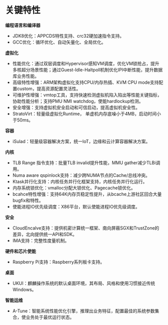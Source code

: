 # 关键特性<a name="ZH-CN_TOPIC_0228254580"></a>

**编程语言和编译器**
-   JDK8优化：APPCDS特性支持、crc32硬加速指令支持。
-   GCC优化：循环优化、自动矢量化、全局优化。

**虚拟化**
-   性能优化：通过双层调度和Hypervisor感知VM调度，优化VM锁抢占，提升多核超分场景性能；通过Guest-Idle-Haltpoll机制优化IPI中断性能，提升数据库业务性能。
-   高级特性增强：ARM架构虚拟化支持CPU/内存热插、KVM CPU mode支持配置custom，提高资源配置灵活性。
-   可维护性增强：vmtop工具，支持快速检测虚拟机陷入陷出等性能关键指标，协助性能分析；支持PMU NMI watchdog，使能hardlockup检测。
-   安全增强：支持虚拟机安全启动和可信启动，提高虚拟机安全性。
-   StratoVirt：轻量级虚拟化Runtime， 单虚机内存底噪小于4MB，启动时间小于50ms。

**容器**
-   iSulad：轻量级容器解决方案，统一IoT，边缘和云计算容器解决方案。

**内核**
-   TLB Range 指令支持：批量TLB invalid提升性能，MMU gather减少TLBi调用。
-   Numa aware qspinlock支持：减少跨NUMA节点的Cache/总线冲突。
-   Ktask并行化支持：内核任务并行化框架支持，内核任务并行化运行。
-   内存系统锁优化：vmalloc分配大锁优化、Pagecache锁优化。
-   bcahce特性增强：支持64K内存页稳定性提升，从bcache上游社区回合大量bugfix和特性。
-   使能进程IO优先级调度：X86平台，默认使能进程IO优先级调度。

**安全**
-   CloudEncalve支持：提供机密计算统一框架、南向屏蔽SGX和TrustZone的差异，北向提供统一API和SDK。
-   IMA支持：完整性度量机制。

**硬件和芯片使能**
-   Raspberry Pi支持：Raspberry系列板卡支持。

**桌面**
-   UKUI：麒麟操作系统的默认桌面环境，其布局、风格和使用习惯接近传统Windows。

**智能运维**
-   A-Tune：智能系统性能优化引擎，推理出业务特征，配置最佳的系统参数集合，使业务处于最优运行状态。

